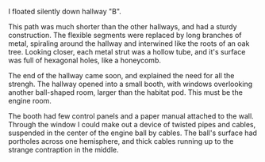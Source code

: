 I floated silently down hallway "B".

This path was much shorter than the other hallways, and had a sturdy construction. The flexible segments were replaced by long branches of metal, spiraling around the hallway and interwined like the roots of an oak tree. Looking closer, each metal strut was a hollow tube, and it's surface was full of hexagonal holes, like a honeycomb.

The end of the hallway came soon, and explained the need for all the strengh. The hallway opened into a small booth, with windows overlooking another ball-shaped room, larger than the habitat pod. This must be the engine room.

The booth had few control panels and a paper manual attached to the wall. Through the window I could make out a device of twisted pipes and cables, suspended in the center of the engine ball by cables. The ball's surface had portholes across one hemisphere, and thick cables running up to the strange contraption in the middle.
